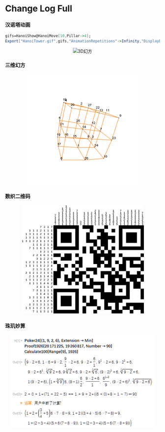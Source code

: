 # Change Log Full

### 汉诺塔动画

```Mathematica
gifs=HanoiShow@HanoiMove[10,Pillar->4];
Export["HanoiTower.gif",gifs,"AnimationRepetitions"->Infinity,"DisplayDurations"->0.5]
```

<div align=center>
<img src="https://raw.githubusercontent.com/GalAster/Deus/master/Resources/pic/HanoiTower.gif" alt="3D幻方"/>
</div>

### 三维幻方

<div align=center>
<img src="https://raw.githubusercontent.com/GalAster/Deus/master/Resources/pic/Magic3D.gif" alt="3D幻方"/>
</div>

### 数织二维码

<div align=center>
<img src="https://raw.githubusercontent.com/GalAster/Deus/master/Resources/pic/Nonograms.png" alt="数织二维码" width = "400"/>
</div>

### 珠玑妙算

<div align=center>
<img src="https://raw.githubusercontent.com/GalAster/Deus/master/Resources/pic/DigitMaster.png" alt="数织二维码"/>
</div>